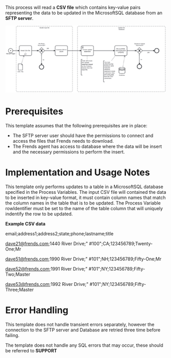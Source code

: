 This process will read a **CSV file** which contains key-value pairs representing the data to be updated in the MicrosoftSQL database from an **SFTP server**. 



![Template](assets/CSV_file_from_SFTP_server_to_MicrosoftSQL_Database_Update.svg)

# Prerequisites

This template assumes that the following prerequisites are in place:

- The SFTP server user should have the permissions to connect and access 
  the files that Frends needs to download.
- The Frends agent has access to database where the data will be insert and the necessary permissions to perform the insert.

# Implementation and Usage Notes

This template only performs updates to a table in a MicrosoftSQL database specified in the Process Variables.
The input CSV file will contained the data to be inserted in key-value format, it must contain column names that match the column names in the table that is to be updated.
The Process Variable rowIdentifier must be set to the name of the table column that will uniquely indentify the row to be updated.

**Example CSV data**

email;address1;address2;state;phone;lastname;title

dave21@frends.com;1440 River Drive;" #100";CA;123456789;Twenty-One;Mr

dave51@frends.com;1990 River Drive;" #101";NH;123456789;Fifty-One;Mr

dave52@frends.com;1991 River Drive;" #101";NY;123456789;Fifty-Two;Master

dave53@frends.com;1992 River Drive;" #101";NY;123456789;Fifty-Three;Master



# Error Handling

This template does not handle transient errors separately, however the connection
to the SFTP server and Database are retried three time before failing.

The template does not handle any SQL errors that may occur, these should be referred to **SUPPORT**
